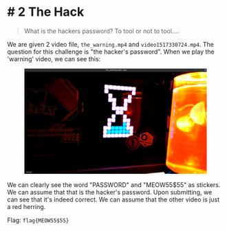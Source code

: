 # # 2 The Hack

> What is the hackers password? To tool or not to tool....

We are given 2 video file, `the_warning.mp4` and `video1517330724.mp4`. The question for this challenge is "the hacker's password". When we play the 'warning' video, we can see this:

<figure><img src="../../../.gitbook/assets/image (2) (1) (1) (1) (1) (1) (1).png" alt=""><figcaption></figcaption></figure>

We can clearly see the word "PASSWORD" and "MEOW55$55" as stickers. We can assume that that is the hacker's password. Upon submitting, we can see that it's indeed correct. We can assume that the other video is just a red herring.

Flag: `flag{MEOW55$55}`

